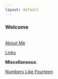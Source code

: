 ```yaml
---
layout: default
---
```


### Welcome

<br/> [About Me](./about.html)

[Links](./links.html)


**Miscellaneous**:

[Numbers Like Fourteen](./nlfourteen.html)

